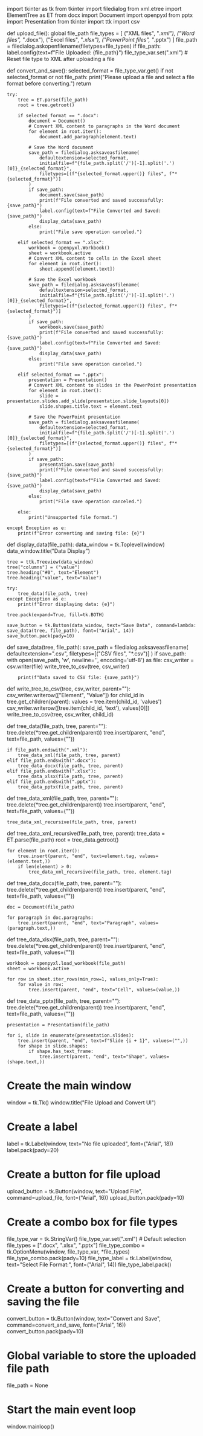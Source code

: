 import tkinter as tk
from tkinter import filedialog
from xml.etree import ElementTree as ET
from docx import Document
import openpyxl
from pptx import Presentation
from tkinter import ttk
import csv

def upload_file():
    global file_path
    file_types = [
        ("XML files", "*.xml"),
        ("Word files", "*.docx"),
        ("Excel files", "*.xlsx"),
        ("PowerPoint files", "*.pptx")
    ]
    file_path = filedialog.askopenfilename(filetypes=file_types)
    if file_path:
        label.config(text=f"File Uploaded: {file_path}")
        file_type_var.set(".xml")  # Reset file type to XML after uploading a file

def convert_and_save():
    selected_format = file_type_var.get()
    if not selected_format or not file_path:
        print("Please upload a file and select a file format before converting.")
        return

    try:
        tree = ET.parse(file_path)
        root = tree.getroot()

        if selected_format == ".docx":
            document = Document()
            # Convert XML content to paragraphs in the Word document
            for element in root.iter():
                document.add_paragraph(element.text)
            
            # Save the Word document
            save_path = filedialog.asksaveasfilename(
                defaultextension=selected_format,
                initialfile=f"{file_path.split('/')[-1].split('.')[0]}_{selected_format}",
                filetypes=[(f"{selected_format.upper()} files", f"*{selected_format}")]
            )
            if save_path:
                document.save(save_path)
                print(f"File converted and saved successfully: {save_path}")
                label.config(text=f"File Converted and Saved: {save_path}")
                display_data(save_path)
            else:
                print("File save operation canceled.")

        elif selected_format == ".xlsx":
            workbook = openpyxl.Workbook()
            sheet = workbook.active
            # Convert XML content to cells in the Excel sheet
            for element in root.iter():
                sheet.append([element.text])

            # Save the Excel workbook
            save_path = filedialog.asksaveasfilename(
                defaultextension=selected_format,
                initialfile=f"{file_path.split('/')[-1].split('.')[0]}_{selected_format}",
                filetypes=[(f"{selected_format.upper()} files", f"*{selected_format}")]
            )
            if save_path:
                workbook.save(save_path)
                print(f"File converted and saved successfully: {save_path}")
                label.config(text=f"File Converted and Saved: {save_path}")
                display_data(save_path)
            else:
                print("File save operation canceled.")

        elif selected_format == ".pptx":
            presentation = Presentation()
            # Convert XML content to slides in the PowerPoint presentation
            for element in root.iter():
                slide = presentation.slides.add_slide(presentation.slide_layouts[0])
                slide.shapes.title.text = element.text

            # Save the PowerPoint presentation
            save_path = filedialog.asksaveasfilename(
                defaultextension=selected_format,
                initialfile=f"{file_path.split('/')[-1].split('.')[0]}_{selected_format}",
                filetypes=[(f"{selected_format.upper()} files", f"*{selected_format}")]
            )
            if save_path:
                presentation.save(save_path)
                print(f"File converted and saved successfully: {save_path}")
                label.config(text=f"File Converted and Saved: {save_path}")
                display_data(save_path)
            else:
                print("File save operation canceled.")

        else:
            print("Unsupported file format.")

    except Exception as e:
        print(f"Error converting and saving file: {e}")

def display_data(file_path):
    data_window = tk.Toplevel(window)
    data_window.title("Data Display")

    tree = ttk.Treeview(data_window)
    tree["columns"] = ("value")
    tree.heading("#0", text="Element")
    tree.heading("value", text="Value")

    try:
        tree_data(file_path, tree)
    except Exception as e:
        print(f"Error displaying data: {e}")

    tree.pack(expand=True, fill=tk.BOTH)

    save_button = tk.Button(data_window, text="Save Data", command=lambda: save_data(tree, file_path), font=("Arial", 14))
    save_button.pack(pady=10)

def save_data(tree, file_path):
    save_path = filedialog.asksaveasfilename(
        defaultextension=".csv",
        filetypes=[("CSV files", "*.csv")]
    )
    if save_path:
        with open(save_path, 'w', newline='', encoding='utf-8') as file:
            csv_writer = csv.writer(file)
            write_tree_to_csv(tree, csv_writer)

        print(f"Data saved to CSV file: {save_path}")

def write_tree_to_csv(tree, csv_writer, parent=""):
    csv_writer.writerow(["Element", "Value"])
    for child_id in tree.get_children(parent):
        values = tree.item(child_id, 'values')
        csv_writer.writerow([tree.item(child_id, 'text'), values[0]])
        write_tree_to_csv(tree, csv_writer, child_id)

def tree_data(file_path, tree, parent=""):
    tree.delete(*tree.get_children(parent))
    tree.insert(parent, "end", text=file_path, values=(""))

    if file_path.endswith(".xml"):
        tree_data_xml(file_path, tree, parent)
    elif file_path.endswith(".docx"):
        tree_data_docx(file_path, tree, parent)
    elif file_path.endswith(".xlsx"):
        tree_data_xlsx(file_path, tree, parent)
    elif file_path.endswith(".pptx"):
        tree_data_pptx(file_path, tree, parent)

def tree_data_xml(file_path, tree, parent=""):
    tree.delete(*tree.get_children(parent))
    tree.insert(parent, "end", text=file_path, values=(""))

    tree_data_xml_recursive(file_path, tree, parent)

def tree_data_xml_recursive(file_path, tree, parent):
    tree_data = ET.parse(file_path)
    root = tree_data.getroot()

    for element in root.iter():
        tree.insert(parent, "end", text=element.tag, values=(element.text,))
        if len(element) > 0:
            tree_data_xml_recursive(file_path, tree, element.tag)

def tree_data_docx(file_path, tree, parent=""):
    tree.delete(*tree.get_children(parent))
    tree.insert(parent, "end", text=file_path, values=(""))

    doc = Document(file_path)

    for paragraph in doc.paragraphs:
        tree.insert(parent, "end", text="Paragraph", values=(paragraph.text,))

def tree_data_xlsx(file_path, tree, parent=""):
    tree.delete(*tree.get_children(parent))
    tree.insert(parent, "end", text=file_path, values=(""))

    workbook = openpyxl.load_workbook(file_path)
    sheet = workbook.active

    for row in sheet.iter_rows(min_row=1, values_only=True):
        for value in row:
            tree.insert(parent, "end", text="Cell", values=(value,))

def tree_data_pptx(file_path, tree, parent=""):
    tree.delete(*tree.get_children(parent))
    tree.insert(parent, "end", text=file_path, values=(""))

    presentation = Presentation(file_path)

    for i, slide in enumerate(presentation.slides):
        tree.insert(parent, "end", text=f"Slide {i + 1}", values=("",))
        for shape in slide.shapes:
            if shape.has_text_frame:
                tree.insert(parent, "end", text="Shape", values=(shape.text,))

# Create the main window
window = tk.Tk()
window.title("File Upload and Convert UI")

# Create a label
label = tk.Label(window, text="No file uploaded", font=("Arial", 18))
label.pack(pady=20)

# Create a button for file upload
upload_button = tk.Button(window, text="Upload File", command=upload_file, font=("Arial", 16))
upload_button.pack(pady=10)

# Create a combo box for file types
file_type_var = tk.StringVar()
file_type_var.set(".xml")  # Default selection
file_types = [".docx", ".xlsx", ".pptx"]
file_type_combo = tk.OptionMenu(window, file_type_var, *file_types)
file_type_combo.pack(pady=10)
file_type_label = tk.Label(window, text="Select File Format:", font=("Arial", 14))
file_type_label.pack()

# Create a button for converting and saving the file
convert_button = tk.Button(window, text="Convert and Save", command=convert_and_save, font=("Arial", 16))
convert_button.pack(pady=10)

# Global variable to store the uploaded file path
file_path = None

# Start the main event loop
window.mainloop()
